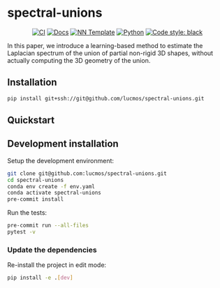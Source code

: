 # spectral-unions

<p align="center">
    <a href="https://github.com/lucmos/spectral-unions/actions/workflows/test_suite.yml"><img alt="CI" src=https://img.shields.io/github/workflow/status/lucmos/spectral-unions/Test%20Suite/main?label=main%20checks></a>
    <a href="https://lucmos.github.io/spectral-unions"><img alt="Docs" src=https://img.shields.io/github/deployments/lucmos/spectral-unions/github-pages?label=docs></a>
    <a href="https://github.com/grok-ai/nn-template"><img alt="NN Template" src="https://shields.io/badge/nn--template-0.2.1-emerald?style=flat&labelColor=gray"></a>
    <a href="https://www.python.org/downloads/"><img alt="Python" src="https://img.shields.io/badge/python-3.9-blue.svg"></a>
    <a href="https://black.readthedocs.io/en/stable/"><img alt="Code style: black" src="https://img.shields.io/badge/code%20style-black-000000.svg"></a>
</p>

In this paper, we introduce a learning-based method to estimate the Laplacian spectrum of the union of partial non-rigid 3D shapes, without actually computing the 3D geometry of the union.


## Installation

```bash
pip install git+ssh://git@github.com/lucmos/spectral-unions.git
```


## Quickstart

[comment]: <> (> Fill me!)


## Development installation

Setup the development environment:

```bash
git clone git@github.com:lucmos/spectral-unions.git
cd spectral-unions
conda env create -f env.yaml
conda activate spectral-unions
pre-commit install
```

Run the tests:

```bash
pre-commit run --all-files
pytest -v
```


### Update the dependencies

Re-install the project in edit mode:

```bash
pip install -e .[dev]
```
